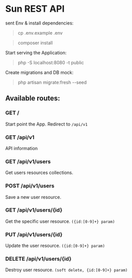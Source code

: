 # Sun REST API

sent Env & install dependencies:
> cp .env.example .env

> composer install

Start serving the Application:
> php -S localhost:8080 -t public

Create migrations and DB mock:
>php artisan migrate:fresh --seed

## Available routes:

### GET /
Start point the App. Redirect to `/api/v1`

### GET /api/v1
API information

### GET /api/v1/users
Get users resources collections.

### POST /api/v1/users
Save a new user resource.

### GET /api/v1/users/{id}
Get the specific user resource. `({id:[0-9]+} param)`

### PUT /api/v1/users/{id}
Update the user resource. `({id:[0-9]+} param)`

### DELETE /api/v1/users/{id}
Destroy user resource. `(soft delete, {id:[0-9]+} param)`



